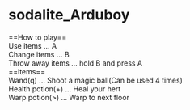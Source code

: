 # sodalite_Arduboy

==How to play==<br>
Use items ... A<br>
Change items ... B<br>
Throw away items ... hold B and press A<br>
==items==<br>
Wand(q) ... Shoot a magic ball(Can be used 4 times)<br>
Health potion(+) ... Heal your hert<br>
Warp potion(>) ... Warp to next floor<br>
